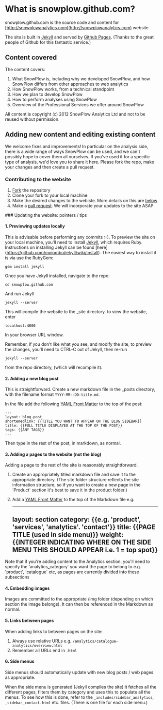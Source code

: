 # What is snowplow.github.com?

snowplow.github.com is the source code and content for [http://snowplowanalytics.com](http://snowplowanalytics.com) website.

The site is built in [Jekyll](https://github.com/mojombo/jekyll) and served by [Github Pages](http://pages.github.com/). (Thanks to the great people of Github for this fantastic service.) 

## Content covered

The content covers:

1. What SnowPlow is, including why we developed SnowPlow, and how SnowPlow differs from other approaches to web analytics
2. How SnowPlow works, from a technical standpoint
3. How we plan to develop SnowPlow
4. How to perform analyses using SnowPlow
5. Overview of the Professional Services we offer around SnowPlow

All content is copyright (c) 2012 SnowPlow Analytics Ltd and not to be reused without permission. 


## Adding new content and editing existing content

We welcome fixes and improvements! In particular on the analysis side, there is a wide range of ways SnowPlow can be used, and we can't possibly hope to cover them all ourselves. If you've used it for a specific type of analysis, we'd love you to share it here. Please fork the repo, make your changes and then create a pull request.

### Contributing to the website

1. [Fork](https://help.github.com/articles/fork-a-repo) the repository
2. Clone your fork to your local machine
3. Make the desired changes to the webiste. More details on this are [below](#website-update)
4. Make a [pull request](https://help.github.com/articles/using-pull-requests). We will incorporate your updates to the site ASAP


<a name="website-update" />
### Updating the website: pointers / tips

#### 1. Previewing updates locally 

This is advisable before performing any commits :-). To preview the site on your local machine, you'll need to install [Jekyll](https://github.com/mojombo/jekyll), which requires Ruby. Instructions on installing Jekyll can be found [here] (https://github.com/mojombo/jekyll/wiki/install). The easiest way to install it is via use the RubyGem:

	gem install jekyll

Once you have Jekyll installed, navigate to the repo:

	cd snowplow.github.com

And run Jekyll

	jekyll --server

This will compile the website to the _site directory. to view the website, enter

	localhost:4000

In your browser URL window.

Remember, if you don't like what you see, and modify the site, to preview the changes, you'll need to CTRL-C out of Jekyll, then re-run 

	jekyll --server

from the repo directory, (which will recompile it).

#### 2. Adding a new blog post

This is straightforward. Create a new markdown file in the _posts directory, with the filename format `YYYY-MM--DD-title.md`.

In the file add the following [YAML Front Matter](https://github.com/mojombo/jekyll/wiki/YAML-Front-Matter) to the top of the post:

	---
	layout: blog-post
	shortenedlink: {{TITLE YOU WANT TO APPEAR ON THE BLOG SIDEBAR}}
	title: {{FULL TITLE DISPLAYED AT THE TOP OF THE POST}}
	tags: {{ANY TAGS}}
	---

Then type in the rest of the post, in markdown, as normal.

#### 3. Adding a pages to the website (not the blog)

Adding a page to the rest of the site is reasonably straightforward.

1. Create an appropriately titled markdown file and save it to the appropriate directory. (The site folder structure reflects the site information structure, so if you want to create a new page in the 'Product' section it's best to save it in the product folder.)

2. Add a [YAML Front Matter](https://github.com/mojombo/jekyll/wiki/YAML-Front-Matter) to the top of the Markdown file e.g.

	---
	layout: section
	category: {{e.g. 'product', 'services', 'analytics'. 'contact'}}
	title: {{PAGE TITLE (used in side menu)}} 
	weight: {{INTEGER INDICATING WHERE ON THE SIDE MENU THIS SHOULD APPEAR i.e. 1 = top spot}}
	---

Note that if you're adding content to the Analytics section, you'll need to specify the 'analytics_category' you want the page to belong to e.g. 'product', 'catalogue' etc, as pages are currently divided into these subsections

#### 4. Embedding images

Images are committed to the appropriate /img folder (depending on which section the image belongs). It can then be referenced in the Markdown as normal.
	
#### 5. Links between pages

When adding links to between pages on the site:

1. Always use relative URLs e.g. `/analytics/catalogue-analytics/overview.html`
2. Remember all URLs end in `.html`


#### 6. Side menus

Side menus should automatically update with new blog posts / web pages as appropriate.

When the side menu is generated (Jekyll compiles the site) it fetches all the different pages, filters them by category and uses this to populate all the menus. To see how this is done, refer to the `_includes/sidebar_analytics`, `_sidebar_contact.html` etc. files. (There is one file for each side menu.)